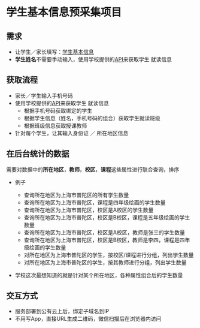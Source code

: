 # 学生基本信息预采集项目

## 需求
* 让学生／家长填写：[学生基本信息](../student/basic-info.md)
* **学生姓名**不需要手动输入，使用学校提供的[API](https://github.com/shchnmz/zb/tree/master/api#api%E6%96%87%E6%A1%A3)来获取学生
就读信息

## 获取流程
* 家长／学生输入手机号码
* 使用学校提供的[API](https://github.com/shchnmz/zb/tree/master/api#api%E6%96%87%E6%A1%A3)来获取学生
就读信息
  * 根据手机号码获取绑定的学生
  * 根据学生信息（姓名，手机号码的组合）获取学生就读班级
  * 根据班级信息获取授课教师
* 针对每个学生，让其输入身份证 ／ 所在地区信息

## 在后台统计的数据

   需要对数据中的**所在地区**，**教师**，**校区**，**课程**这些属性进行联合查询，排序
  * 例子
     * 查询所在地区为上海市普陀区的所有学生数量
     * 查询所在地区为上海市普陀区，课程是四年级绘画的学生数量
     * 查询所在地区为上海市普陀区，校区是A校区的学生数量
     * 查询所在地区为上海市普陀区，校区是B校区，课程是五年级绘画的学生数量
     * 查询所在地区为上海市普陀区，校区是A校区，教师是张三的学生数量
     * 查询所在地区为上海市普陀区，校区是B校区，教师是李四，课程是四年级绘画的学生数量
     * 对所在地区为上海市普陀区的学生，按校区/课程进行分组，列出学生数量
     * 对所在地区为上海市普陀区的学生，按其教师进行分组，列出学生数量

  * 学校这次最想知道的就是针对某个所在地区，各种属性组合后的学生数量

## 交互方式
* 服务部署到公有云上后，绑定子域名到IP
* 不用写App，直接URL生成二维码，微信扫描后在浏览器内访问
